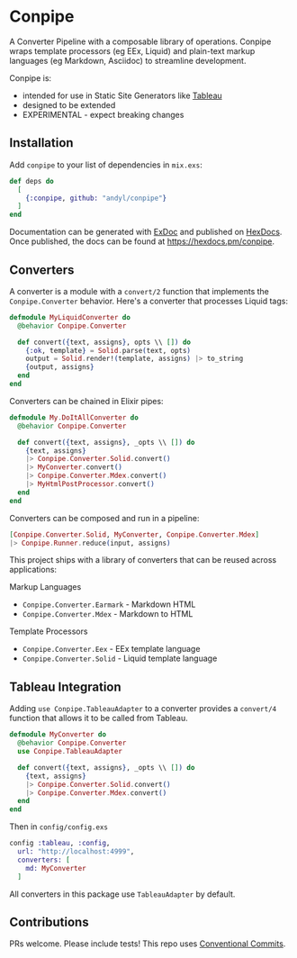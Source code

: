 # Conpipe 

A Converter Pipeline with a composable library of operations. Conpipe wraps
template processors (eg EEx, Liquid) and plain-text markup languages (eg
Markdown, Asciidoc) to streamline development.

Conpipe is:
- intended for use in Static Site Generators like
[Tableau](https://github.com/elixir-tools/tableau) 
- designed to be extended
- EXPERIMENTAL - expect breaking changes

## Installation

Add `conpipe` to your list of dependencies in `mix.exs`:

```elixir
def deps do
  [
    {:conpipe, github: "andyl/conpipe"}
  ]
end
```

Documentation can be generated with [ExDoc](https://github.com/elixir-lang/ex_doc)
and published on [HexDocs](https://hexdocs.pm). Once published, the docs can
be found at <https://hexdocs.pm/conpipe>.

## Converters 

A converter is a module with a `convert/2` function that implements the
`Conpipe.Converter` behavior.  Here's a converter that processes Liquid tags:

```elixir 
defmodule MyLiquidConverter do
  @behavior Conpipe.Converter 

  def convert({text, assigns}, opts \\ []) do
    {:ok, template} = Solid.parse(text, opts)
    output = Solid.render!(template, assigns) |> to_string
    {output, assigns}
  end
end
```

Converters can be chained in Elixir pipes:

```elixir
defmodule My.DoItAllConverter do 
  @behavior Conpipe.Converter 

  def convert({text, assigns}, _opts \\ []) do 
    {text, assigns} 
    |> Conpipe.Converter.Solid.convert()
    |> MyConverter.convert()
    |> Conpipe.Converter.Mdex.convert()
    |> MyHtmlPostProcessor.convert()
  end
end
```

Converters can be composed and run in a pipeline:

```elixir
[Conpipe.Converter.Solid, MyConverter, Conpipe.Converter.Mdex] 
|> Conpipe.Runner.reduce(input, assigns)
```

This project ships with a library of converters that can be reused across applications: 

Markup Languages
- `Conpipe.Converter.Earmark` - Markdown HTML
- `Conpipe.Converter.Mdex` - Markdown to HTML
 
Template Processors 
- `Conpipe.Converter.Eex` - EEx template language 
- `Conpipe.Converter.Solid` - Liquid template language 

## Tableau Integration 

Adding `use Conpipe.TableauAdapter` to a converter provides a `convert/4`
function that allows it to be called from Tableau.

```elixir 
defmodule MyConverter do 
  @behavior Conpipe.Converter 
  use Conpipe.TableauAdapter 

  def convert({text, assigns}, _opts \\ []) do 
    {text, assigns} 
    |> Conpipe.Converter.Solid.convert()
    |> Conpipe.Converter.Mdex.convert()
  end
end
```

Then in `config/config.exs` 

```elixir 
config :tableau, :config,
  url: "http://localhost:4999",
  converters: [
    md: MyConverter
  ]
```

All converters in this package use `TableauAdapter` by default.

## Contributions

PRs welcome.  Please include tests!  This repo uses [Conventional
Commits](https://www.conventionalcommits.org/en/v1.0.0/).
